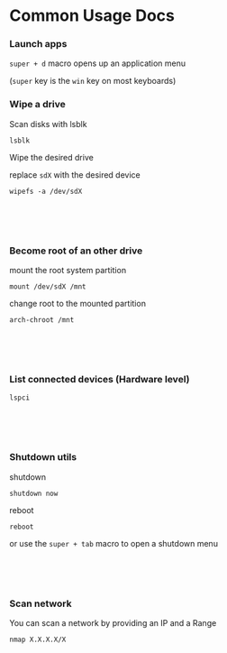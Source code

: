 # Common Usage Docs

### Launch apps

`super + d` macro opens up an application menu

(`super` key is the `win` key on most keyboards)

### Wipe a drive

Scan disks with lsblk

```
lsblk
```

Wipe the desired drive

replace `sdX` with the desired device

```
wipefs -a /dev/sdX
```

<br/><br/><br/>



### Become root of an other drive 

mount the root system partition

```
mount /dev/sdX /mnt
```

change root to the mounted partition

```
arch-chroot /mnt
```


<br/><br/><br/>

### List connected devices (Hardware level)

```
lspci
```


<br/><br/><br/>

### Shutdown utils

shutdown
```
shutdown now
```

reboot
```
reboot
```

or use the `super + tab` macro to open a shutdown menu

<br/><br/><br/>

### Scan network

You can scan a network by providing an IP and a Range

```
nmap X.X.X.X/X
```

<br/><br/><br/>
